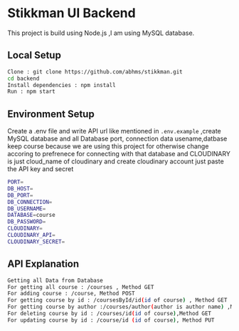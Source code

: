 # Stikkman UI Backend

This project is build using Node.js ,I am using MySQL database.

## Local Setup
```bash
Clone : git clone https://github.com/abhms/stikkman.git
cd backend
Install dependencies : npm install
Run : npm start
```
## Environment  Setup

Create a .env file and write API url like mentioned in `.env.example` ,create MySQL database and all Database port, connection data usename,datbase keep course because we are using this project for otherwise change accoring to prefrenece for connecting with that database and CLOUDINARY is just cloud_name of cloudinary and create cloudinary account just paste the API key and secret 
```bash
PORT=
DB_HOST=
DB_PORT=
DB_CONNECTION=
DB_USERNAME=
DATABASE=course
DB_PASSWORD=
CLOUDINARY=   
CLOUDINARY_API=
CLOUDINARY_SECRET=
```
## API Explanation

```bash
Getting all Data from Database
For getting all course : /courses , Method GET
For adding course : /course, Method POST
For getting course by id : /coursesById/id(id of course) , Method GET
For getting course by author :/courses/author(author is author name) ,Method GET
For deleting course by id : /courses/id(id of course),Method GET
For updating course by id : /course/id (id of course), Method PUT

